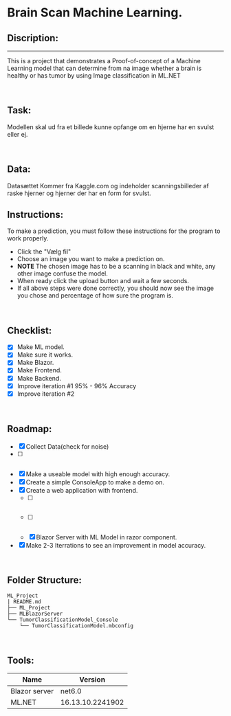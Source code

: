 # Brain Scan Machine Learning.


## Discription:
---
This is a project that demonstrates a Proof-of-concept of a Machine Learning model that can determine from na image whether a brain is healthy or has tumor by using 
Image classification in ML.NET

<br>

## Task:

Modellen skal ud fra et billede kunne opfange om en hjerne har en svulst eller ej.

<br>

## Data:

Datasættet Kommer fra Kaggle.com og indeholder scanningsbilleder af raske hjerner og hjerner der har en form for svulst.

## Instructions:

To make a prediction, you must follow these instructions for the program to work properly.
- Click the "Vælg fil"
- Choose an image you want to make a prediction on.  
- **NOTE** The chosen image has to be a scanning in black and white, any other image confuse the model.
- When ready click the upload button and wait a few seconds.
- If all above steps were done correctly, you should now see the image you chose and percentage of how sure the program is.


<br>

## Checklist:
- [x] Make ML model.
- [x] Make sure it works.
- [x] Make Blazor.
- [x] Make Frontend.
- [x] Make Backend.
- [x] Improve iteration #1 95% - 96% Accuracy
- [x] Improve iteration #2 

<br>

## Roadmap:

- [x] Collect Data(check for noise) 
- [ ] ~~~Make Object Detection model. 
- [x] Make a useable model with high enough accuracy.
- [x] Create a simple ConsoleApp to make a demo on.
- [x] Create a web application with frontend.
  - [ ] ~~~Blazor Webassembly and API with JSON 
  - [ ] ~~~Blazor Server and API with JSON.
  - [x] Blazor Server with ML Model in razor component.
- [x] Make 2-3 Iterrations to see an improvement in model accuracy.

<br>

## Folder Structure:

```
ML_Project
| README.md
├── ML_Project
├── MLBlazorServer
└── TumorClassificationModel_Console
    └── TumorClassificationModel.mbconfig

```
<br>

## Tools:

| Name      | Version   |
|-----------|-----------|
| Blazor server | net6.0|
| ML.NET | 16.13.10.2241902 |
